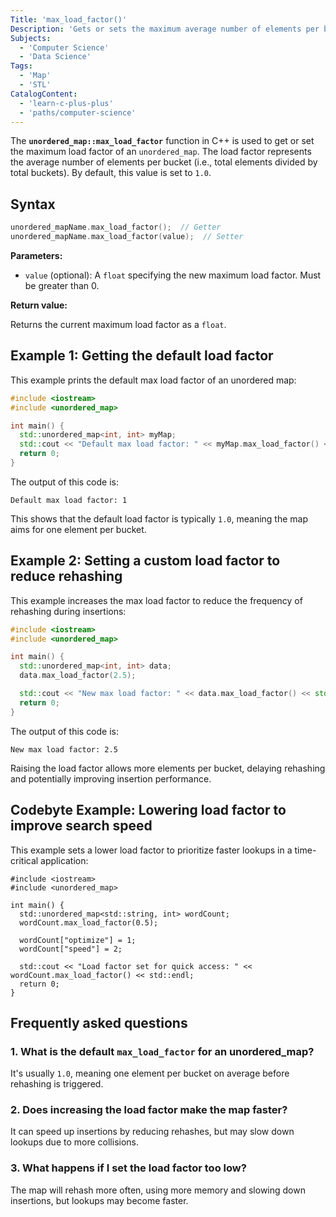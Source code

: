 ```yaml
---
Title: 'max_load_factor()'
Description: 'Gets or sets the maximum average number of elements per bucket before rehashing occurs in an unordered_map.'
Subjects:
  - 'Computer Science'
  - 'Data Science'
Tags:
  - 'Map'
  - 'STL'
CatalogContent:
  - 'learn-c-plus-plus'
  - 'paths/computer-science'
---
```


The **`unordered_map::max_load_factor`** function in C++ is used to get or set the maximum load factor of an `unordered_map`. The load factor represents the average number of elements per bucket (i.e., total elements divided by total buckets). By default, this value is set to `1.0`.

## Syntax

```cpp
unordered_mapName.max_load_factor();  // Getter
unordered_mapName.max_load_factor(value);  // Setter
```

**Parameters:**

- `value` (optional): A `float` specifying the new maximum load factor. Must be greater than 0.

**Return value:**

Returns the current maximum load factor as a `float`.

## Example 1: Getting the default load factor

This example prints the default max load factor of an unordered map:

```cpp
#include <iostream>
#include <unordered_map>

int main() {
  std::unordered_map<int, int> myMap;
  std::cout << "Default max load factor: " << myMap.max_load_factor() << std::endl;
  return 0;
}
```

The output of this code is:

```shell
Default max load factor: 1
```

This shows that the default load factor is typically `1.0`, meaning the map aims for one element per bucket.

## Example 2: Setting a custom load factor to reduce rehashing

This example increases the max load factor to reduce the frequency of rehashing during insertions:

```cpp
#include <iostream>
#include <unordered_map>

int main() {
  std::unordered_map<int, int> data;
  data.max_load_factor(2.5);

  std::cout << "New max load factor: " << data.max_load_factor() << std::endl;
  return 0;
}
```

The output of this code is:

```shell
New max load factor: 2.5
```

Raising the load factor allows more elements per bucket, delaying rehashing and potentially improving insertion performance.

## Codebyte Example: Lowering load factor to improve search speed

This example sets a lower load factor to prioritize faster lookups in a time-critical application:

```codebye/cpp
#include <iostream>
#include <unordered_map>

int main() {
  std::unordered_map<std::string, int> wordCount;
  wordCount.max_load_factor(0.5);

  wordCount["optimize"] = 1;
  wordCount["speed"] = 2;

  std::cout << "Load factor set for quick access: " << wordCount.max_load_factor() << std::endl;
  return 0;
}
```

## Frequently asked questions

### 1. What is the default `max_load_factor` for an unordered_map?

It's usually `1.0`, meaning one element per bucket on average before rehashing is triggered.

### 2. Does increasing the load factor make the map faster?

It can speed up insertions by reducing rehashes, but may slow down lookups due to more collisions.

### 3. What happens if I set the load factor too low?

The map will rehash more often, using more memory and slowing down insertions, but lookups may become faster.
